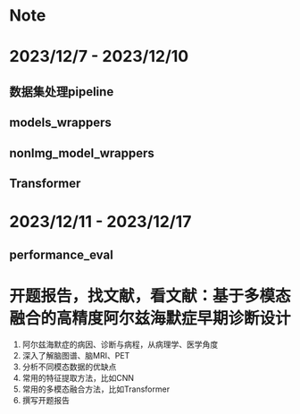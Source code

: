 <!--
 * @Author: YH 1005893641@qq.com
 * @Date: 2023-12-06 22:49:58
 * @LastEditors: YH 1005893641@qq.com
 * @LastEditTime: 2023-12-07 22:08:53
 * @FilePath: \ncomms2022\note&task.md
 * @Description: 这是默认设置,请设置`customMade`, 打开koroFileHeader查看配置 进行设置: https://github.com/OBKoro1/koro1FileHeader/wiki/%E9%85%8D%E7%BD%AE
-->
# Note
# 2023/12/7 - 2023/12/10
## 数据集处理pipeline


## models_wrappers


## nonImg_model_wrappers


## Transformer


# 2023/12/11 - 2023/12/17
## performance_eval


# 开题报告，找文献，看文献：基于多模态融合的高精度阿尔兹海默症早期诊断设计
1. 阿尔兹海默症的病因、诊断与病程，从病理学、医学角度
2. 深入了解脑图谱、脑MRI、PET
3. 分析不同模态数据的优缺点
4. 常用的特征提取方法，比如CNN
5. 常用的多模态融合方法，比如Transformer
6. 撰写开题报告